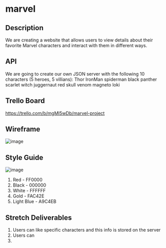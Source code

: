 # marvel

## Description
We are creating a website that allows users to view details about their favorite Marvel characters and interact with them in different ways.

## API
We are going to create our own JSON server with the following 10 characters (5 heroes, 5 villians):
Thor
IronMan
spiderman
black panther
scarlet witch
juggernaut
red skull
venom
magneto
loki


## Trello Board
https://trello.com/b/mgMI5wDb/marvel-project

## Wireframe
![image](https://github.com/tyjsmith1/marvel/assets/95344047/b574596f-8005-45b5-9685-fa9a52407ab0)




## Style Guide
![image](https://github.com/tyjsmith1/marvel/assets/95344047/ff797fdb-6b2a-4c5b-b703-d3cbfba9343d)

1) Red - FF0000
2) Black - 000000
3) White - FFFFFF
4) Gold - FAC42E
5) Light Blue - A9C4EB

## Stretch Deliverables
1) Users can like specific characters and this info is stored on the server
2) Users can 
3) 
